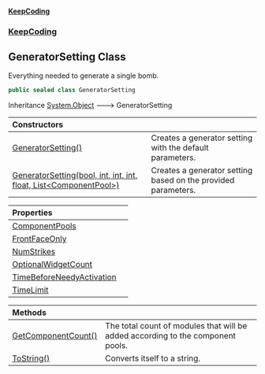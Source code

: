 #### [KeepCoding](index.md 'index')
### [KeepCoding](KeepCoding.md 'KeepCoding')
## GeneratorSetting Class
Everything needed to generate a single bomb.  
```csharp
public sealed class GeneratorSetting
```

Inheritance [System.Object](https://docs.microsoft.com/en-us/dotnet/api/System.Object 'System.Object') &#129106; GeneratorSetting  

| Constructors | |
| :--- | :--- |
| [GeneratorSetting()](KeepCoding_GeneratorSetting_GeneratorSetting().md 'KeepCoding.GeneratorSetting.GeneratorSetting()') | Creates a generator setting with the default parameters.<br/> |
| [GeneratorSetting(bool, int, int, int, float, List&lt;ComponentPool&gt;)](KeepCoding_GeneratorSetting_GeneratorSetting(bool_int_int_int_float_System_Collections_Generic_List_KeepCoding_ComponentPool_).md 'KeepCoding.GeneratorSetting.GeneratorSetting(bool, int, int, int, float, System.Collections.Generic.List&lt;KeepCoding.ComponentPool&gt;)') | Creates a generator setting based on the provided parameters.<br/> |

| Properties | |
| :--- | :--- |
| [ComponentPools](KeepCoding_GeneratorSetting_ComponentPools.md 'KeepCoding.GeneratorSetting.ComponentPools') |  |
| [FrontFaceOnly](KeepCoding_GeneratorSetting_FrontFaceOnly.md 'KeepCoding.GeneratorSetting.FrontFaceOnly') |  |
| [NumStrikes](KeepCoding_GeneratorSetting_NumStrikes.md 'KeepCoding.GeneratorSetting.NumStrikes') |  |
| [OptionalWidgetCount](KeepCoding_GeneratorSetting_OptionalWidgetCount.md 'KeepCoding.GeneratorSetting.OptionalWidgetCount') |  |
| [TimeBeforeNeedyActivation](KeepCoding_GeneratorSetting_TimeBeforeNeedyActivation.md 'KeepCoding.GeneratorSetting.TimeBeforeNeedyActivation') |  |
| [TimeLimit](KeepCoding_GeneratorSetting_TimeLimit.md 'KeepCoding.GeneratorSetting.TimeLimit') |  |

| Methods | |
| :--- | :--- |
| [GetComponentCount()](KeepCoding_GeneratorSetting_GetComponentCount().md 'KeepCoding.GeneratorSetting.GetComponentCount()') | The total count of modules that will be added according to the component pools.<br/> |
| [ToString()](KeepCoding_GeneratorSetting_ToString().md 'KeepCoding.GeneratorSetting.ToString()') | Converts itself to a string.<br/> |
